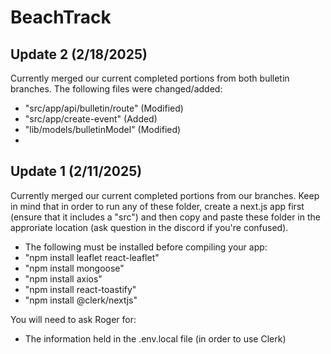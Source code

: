# BeachTrack
## Update 2 (2/18/2025)
Currently merged our current completed portions from both bulletin branches. The following files were changed/added:
- "src/app/api/bulletin/route" (Modified)
- "src/app/create-event" (Added)
- "lib/models/bulletinModel" (Modified)
- 
## Update 1 (2/11/2025)
Currently merged our current completed portions from our branches. Keep in mind that in order to run any of these folder, create a next.js app first (ensure that it includes a "src") and then copy and paste these folder in the approriate location (ask question in the discord if you're confused). 
- The following must be installed before compiling your app:
- "npm install leaflet react-leaflet"
- "npm install mongoose"
- "npm install axios"
- "npm install react-toastify"
- "npm install @clerk/nextjs"

You will need to ask Roger for:
- The information held in the .env.local file (in order to use Clerk)
